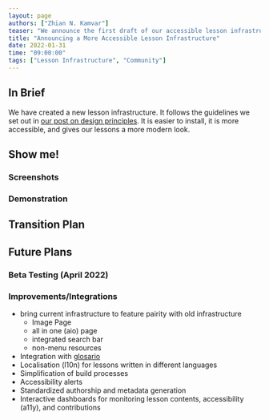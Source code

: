 ```yaml
---
layout: page
authors: ["Zhian N. Kamvar"]
teaser: "We announce the first draft of our accessible lesson infrastructure"
title: "Announcing a More Accessible Lesson Infrastructure"
date: 2022-01-31
time: "09:00:00"
tags: ["Lesson Infrastructure", "Community"]
---
```


## In Brief

We have created a new lesson infrastructure. 
It follows the guidelines we set out in [our post on design principles][design-principles].
It is easier to install, it is more accessible, and gives our lessons a more modern look.

## Show me!

### Screenshots

### Demonstration

## Transition Plan

## Future Plans

### Beta Testing (April 2022)

### Improvements/Integrations

 - bring current infrastructure to feature pairity with old infrastructure
   - Image Page
   - all in one (aio) page
   - integrated search bar
   - non-menu resources
 - Integration with [glosario](https://glosario.carpentries.org/)
 - Localisation (l10n) for lessons written in different languages
 - Simplification of build processes
 - Accessibility alerts
 - Standardized authorship and metadata generation
 - Interactive dashboards for monitoring lesson contents, accessibility (a11y), and contributions

[design-principles]: https://carpentries.org/blog/2020/08/lesson-template-design/ 
